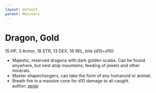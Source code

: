 ```yaml
---
layout: default
parent: Monsters 
--- 
```

# Dragon, Gold
15 HP, 3 Armor, 18 STR, 13 DEX, 16 WIL, bite (d10+d10)  
- Majestic, reserved dragons with dark golden scales.   Can be found anywhere, but nest atop mountains, feeding of jewels and other minerals.  
- Master shapechangers, can take the form of any humanoid or animal.  
- Breath fire in a massive cone for d10 damage to all caught.  
author: [xenio](https://xenioinabottle.blogspot.com) 
